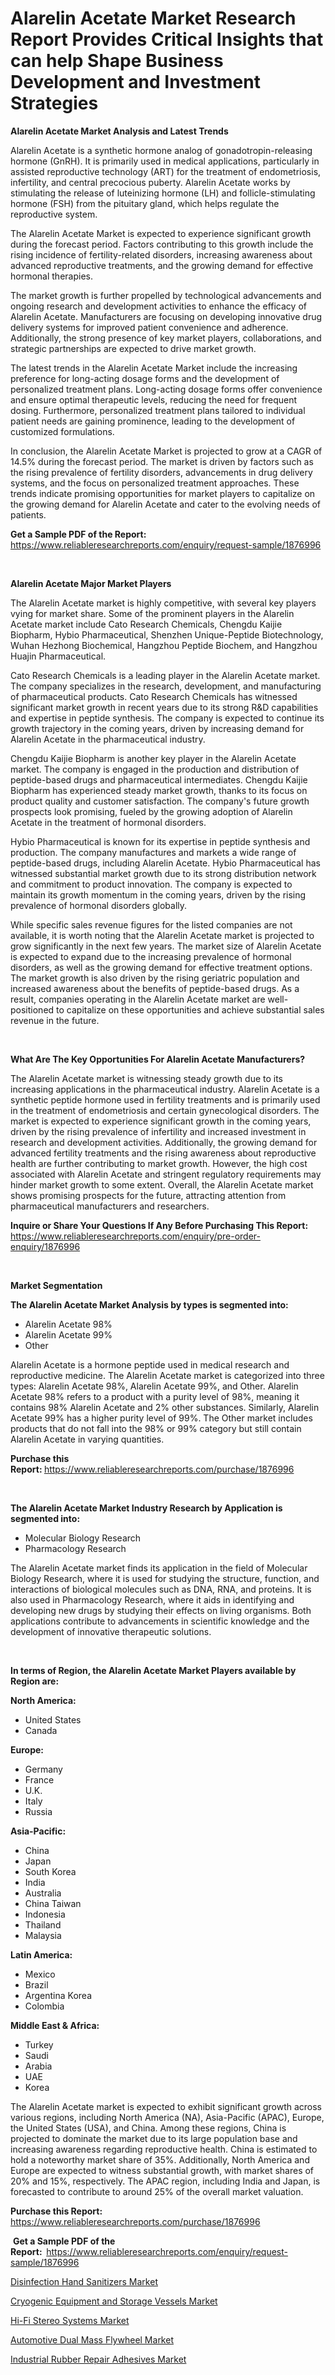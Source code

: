<p><h1>Alarelin Acetate Market Research Report Provides Critical Insights that can help Shape Business Development and Investment Strategies</h1></p><p><strong>Alarelin Acetate Market Analysis and Latest Trends</strong></p>
<p><p>Alarelin Acetate is a synthetic hormone analog of gonadotropin-releasing hormone (GnRH). It is primarily used in medical applications, particularly in assisted reproductive technology (ART) for the treatment of endometriosis, infertility, and central precocious puberty. Alarelin Acetate works by stimulating the release of luteinizing hormone (LH) and follicle-stimulating hormone (FSH) from the pituitary gland, which helps regulate the reproductive system.</p><p>The Alarelin Acetate Market is expected to experience significant growth during the forecast period. Factors contributing to this growth include the rising incidence of fertility-related disorders, increasing awareness about advanced reproductive treatments, and the growing demand for effective hormonal therapies.</p><p>The market growth is further propelled by technological advancements and ongoing research and development activities to enhance the efficacy of Alarelin Acetate. Manufacturers are focusing on developing innovative drug delivery systems for improved patient convenience and adherence. Additionally, the strong presence of key market players, collaborations, and strategic partnerships are expected to drive market growth.</p><p>The latest trends in the Alarelin Acetate Market include the increasing preference for long-acting dosage forms and the development of personalized treatment plans. Long-acting dosage forms offer convenience and ensure optimal therapeutic levels, reducing the need for frequent dosing. Furthermore, personalized treatment plans tailored to individual patient needs are gaining prominence, leading to the development of customized formulations.</p><p>In conclusion, the Alarelin Acetate Market is projected to grow at a CAGR of 14.5% during the forecast period. The market is driven by factors such as the rising prevalence of fertility disorders, advancements in drug delivery systems, and the focus on personalized treatment approaches. These trends indicate promising opportunities for market players to capitalize on the growing demand for Alarelin Acetate and cater to the evolving needs of patients.</p></p>
<p><strong>Get a Sample PDF of the Report:&nbsp;</strong> <a href="https://www.reliableresearchreports.com/enquiry/request-sample/1876996">https://www.reliableresearchreports.com/enquiry/request-sample/1876996</a></p>
<p>&nbsp;</p>
<p><strong>Alarelin Acetate Major Market Players</strong></p>
<p><p>The Alarelin Acetate market is highly competitive, with several key players vying for market share. Some of the prominent players in the Alarelin Acetate market include Cato Research Chemicals, Chengdu Kaijie Biopharm, Hybio Pharmaceutical, Shenzhen Unique-Peptide Biotechnology, Wuhan Hezhong Biochemical, Hangzhou Peptide Biochem, and Hangzhou Huajin Pharmaceutical.</p><p>Cato Research Chemicals is a leading player in the Alarelin Acetate market. The company specializes in the research, development, and manufacturing of pharmaceutical products. Cato Research Chemicals has witnessed significant market growth in recent years due to its strong R&D capabilities and expertise in peptide synthesis. The company is expected to continue its growth trajectory in the coming years, driven by increasing demand for Alarelin Acetate in the pharmaceutical industry.</p><p>Chengdu Kaijie Biopharm is another key player in the Alarelin Acetate market. The company is engaged in the production and distribution of peptide-based drugs and pharmaceutical intermediates. Chengdu Kaijie Biopharm has experienced steady market growth, thanks to its focus on product quality and customer satisfaction. The company's future growth prospects look promising, fueled by the growing adoption of Alarelin Acetate in the treatment of hormonal disorders.</p><p>Hybio Pharmaceutical is known for its expertise in peptide synthesis and production. The company manufactures and markets a wide range of peptide-based drugs, including Alarelin Acetate. Hybio Pharmaceutical has witnessed substantial market growth due to its strong distribution network and commitment to product innovation. The company is expected to maintain its growth momentum in the coming years, driven by the rising prevalence of hormonal disorders globally.</p><p>While specific sales revenue figures for the listed companies are not available, it is worth noting that the Alarelin Acetate market is projected to grow significantly in the next few years. The market size of Alarelin Acetate is expected to expand due to the increasing prevalence of hormonal disorders, as well as the growing demand for effective treatment options. The market growth is also driven by the rising geriatric population and increased awareness about the benefits of peptide-based drugs. As a result, companies operating in the Alarelin Acetate market are well-positioned to capitalize on these opportunities and achieve substantial sales revenue in the future.</p></p>
<p>&nbsp;</p>
<p><strong>What Are The Key Opportunities For Alarelin Acetate Manufacturers?</strong></p>
<p><p>The Alarelin Acetate market is witnessing steady growth due to its increasing applications in the pharmaceutical industry. Alarelin Acetate is a synthetic peptide hormone used in fertility treatments and is primarily used in the treatment of endometriosis and certain gynecological disorders. The market is expected to experience significant growth in the coming years, driven by the rising prevalence of infertility and increased investment in research and development activities. Additionally, the growing demand for advanced fertility treatments and the rising awareness about reproductive health are further contributing to market growth. However, the high cost associated with Alarelin Acetate and stringent regulatory requirements may hinder market growth to some extent. Overall, the Alarelin Acetate market shows promising prospects for the future, attracting attention from pharmaceutical manufacturers and researchers.</p></p>
<p><strong>Inquire or Share Your Questions If Any Before Purchasing This Report:</strong> <a href="https://www.reliableresearchreports.com/enquiry/pre-order-enquiry/1876996">https://www.reliableresearchreports.com/enquiry/pre-order-enquiry/1876996</a></p>
<p>&nbsp;</p>
<p><strong>Market Segmentation</strong></p>
<p><strong>The Alarelin Acetate Market Analysis by types is segmented into:</strong></p>
<p><ul><li>Alarelin Acetate 98%</li><li>Alarelin Acetate 99%</li><li>Other</li></ul></p>
<p><p>Alarelin Acetate is a hormone peptide used in medical research and reproductive medicine. The Alarelin Acetate market is categorized into three types: Alarelin Acetate 98%, Alarelin Acetate 99%, and Other. Alarelin Acetate 98% refers to a product with a purity level of 98%, meaning it contains 98% Alarelin Acetate and 2% other substances. Similarly, Alarelin Acetate 99% has a higher purity level of 99%. The Other market includes products that do not fall into the 98% or 99% category but still contain Alarelin Acetate in varying quantities.</p></p>
<p><strong>Purchase this Report:&nbsp;</strong><a href="https://www.reliableresearchreports.com/purchase/1876996">https://www.reliableresearchreports.com/purchase/1876996</a></p>
<p>&nbsp;</p>
<p><strong>The Alarelin Acetate Market Industry Research by Application is segmented into:</strong></p>
<p><ul><li>Molecular Biology Research</li><li>Pharmacology Research</li></ul></p>
<p><p>The Alarelin Acetate market finds its application in the field of Molecular Biology Research, where it is used for studying the structure, function, and interactions of biological molecules such as DNA, RNA, and proteins. It is also used in Pharmacology Research, where it aids in identifying and developing new drugs by studying their effects on living organisms. Both applications contribute to advancements in scientific knowledge and the development of innovative therapeutic solutions.</p></p>
<p>&nbsp;</p>
<p><strong>In terms of Region, the Alarelin Acetate Market Players available by Region are:</strong></p>
<p>
    <p> <strong> North America: </strong>
        <ul>
            <li>United States</li>
            <li>Canada</li>
        </ul>
        </p> 
    <p> <strong> Europe: </strong>
        <ul>
            <li>Germany</li>
            <li>France</li>
            <li>U.K.</li>
            <li>Italy</li>
            <li>Russia</li>
        </ul>
        </p> 
    <p> <strong> Asia-Pacific: </strong>
        <ul>
            <li>China</li>
            <li>Japan</li>
            <li>South Korea</li>
            <li>India</li>
            <li>Australia</li>
            <li>China Taiwan</li>
            <li>Indonesia</li>
            <li>Thailand</li>
            <li>Malaysia</li>
        </ul>
        </p> 
    <p> <strong> Latin America: </strong>
        <ul>
            <li>Mexico</li>
            <li>Brazil</li>
            <li>Argentina Korea</li>
            <li>Colombia</li>
        </ul>
        </p> 
    <p> <strong> Middle East & Africa: </strong>
        <ul>
            <li>Turkey</li>
            <li>Saudi</li>
            <li>Arabia</li>
            <li>UAE</li>
            <li>Korea</li>
        </ul>
    </p>
    </p>
<p><p>The Alarelin Acetate market is expected to exhibit significant growth across various regions, including North America (NA), Asia-Pacific (APAC), Europe, the United States (USA), and China. Among these regions, China is projected to dominate the market due to its large population base and increasing awareness regarding reproductive health. China is estimated to hold a noteworthy market share of 35%. Additionally, North America and Europe are expected to witness substantial growth, with market shares of 20% and 15%, respectively. The APAC region, including India and Japan, is forecasted to contribute to around 25% of the overall market valuation.</p></p>
<p><strong>Purchase this Report: </strong><a href="https://www.reliableresearchreports.com/purchase/1876996">https://www.reliableresearchreports.com/purchase/1876996</a></p>
<p>&nbsp;<strong>Get a Sample PDF of the Report:&nbsp;&nbsp;</strong><a href="https://www.reliableresearchreports.com/enquiry/request-sample/1876996">https://www.reliableresearchreports.com/enquiry/request-sample/1876996</a></p>
<p><strong></strong></p>
<p><p><a href="https://www.linkedin.com/pulse/disinfection-hand-sanitizers-market-insights-players-forecast-vje1e?trackingId=JHDmSwpjT5WGPrQS6bWZAQ%3D%3D">Disinfection Hand Sanitizers Market</a></p><p><a href="https://www.linkedin.com/pulse/cryogenic-equipment-storage-vessels-market-size-growth-forecast-xce0e?trackingId=dCLlyzQ3Rfm67okSQHp2Wg%3D%3D">Cryogenic Equipment and Storage Vessels Market</a></p><p><a href="https://www.linkedin.com/pulse/hi-fi-stereo-systems-market-comprehensive-report-its-share-ckzle?trackingId=56dTVQIHSoqVk7mpjd0ieQ%3D%3D">Hi-Fi Stereo Systems Market</a></p><p><a href="https://www.linkedin.com/pulse/decoding-automotive-dual-mass-flywheel-market-deep-dive-latest-iipze?trackingId=m%2BWdyKFARkC5rHCQaynHVw%3D%3D">Automotive Dual Mass Flywheel Market</a></p><p><a href="https://www.linkedin.com/pulse/industrial-rubber-repair-adhesives-market-size-growing-0y5ee?trackingId=OBhsN1C5SYWlALRwEYJvsw%3D%3D">Industrial Rubber Repair Adhesives Market</a></p></p>